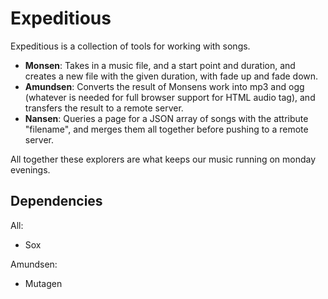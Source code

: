 Expeditious
======

Expeditious is a collection of tools for working with songs.

- **Monsen**: Takes in a music file, and a start point and duration, and creates a new file with the given duration, with
  fade up and fade down.
- **Amundsen**: Converts the result of Monsens work into mp3 and ogg (whatever is needed for full browser support for HTML audio tag),
  and transfers the result to a remote server.
- **Nansen**: Queries a page for a JSON array of songs with the attribute "filename", and merges them all together before pushing
  to a remote server.

All together these explorers are what keeps our music running on monday evenings.

Dependencies
------------

All:
- Sox

Amundsen:
- Mutagen